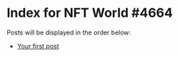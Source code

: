 # Index for NFT World #4664
Posts will be displayed in the order below:

- [Your first post](./001-first.md)

